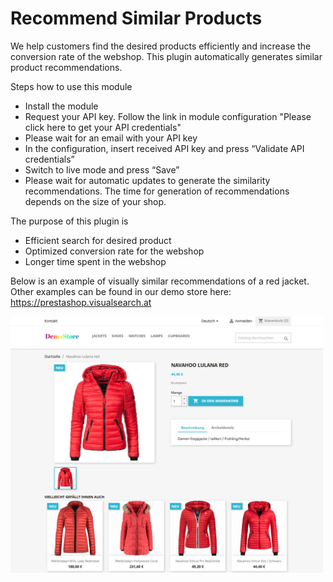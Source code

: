 # Recommend Similar Products
We help customers find the desired products efficiently and increase the conversion rate of the webshop. This plugin automatically generates similar product recommendations.

Steps how to use this module
* Install the module
* Request your API key. Follow the link in module configuration "Please click here to get your API credentials"
* Please wait for an email with your API key 
* In the configuration, insert received API key and press “Validate API credentials”
* Switch to live mode and press “Save”
* Please wait for automatic updates to generate the similarity  recommendations. The time for generation of recommendations depends on  the size of your shop.

The purpose of this plugin is
* Efficient search for desired product
* Optimized conversion rate for the webshop
* Longer time spent in the webshop

Below is an example of visually similar recommendations of a red jacket. Other examples can be found in our demo store here: https://prestashop.visualsearch.at

<img src="/views/img/jacket.png" alt="drawing" width="500px"/>

